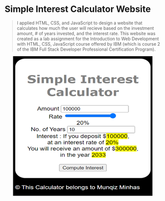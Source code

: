 # Simple Interest Calculator Website
> I applied HTML, CSS, and JavaScript to design a website that calculates how much the user will recieve
  based on the investment amount, # of years invested, and the interest rate. This website was created as a 
  lab assignment for the Introduction to Web Development with HTML, CSS, JavaScript course offered by IBM 
  (which is course 2 of the IBM Full Stack Developer Professional Certification Program).

<p align="center">

  <img src="./Images/website_image.png" alt="credit risk image" height = 450 width = 450>

</p>